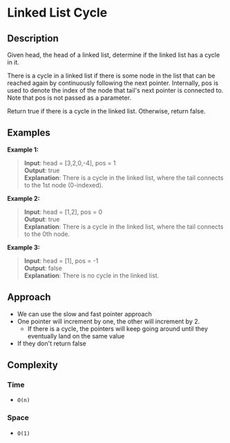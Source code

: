 # Linked List Cycle
## Description
Given head, the head of a linked list, determine if the linked list has a cycle in it.

There is a cycle in a linked list if there is some node in the list that can be reached again by continuously following the next pointer. Internally, pos is used to denote the index of the node that tail's next pointer is connected to. Note that pos is not passed as a parameter.

Return true if there is a cycle in the linked list. Otherwise, return false.

## Examples
**Example 1:**
> **Input**: head = [3,2,0,-4], pos = 1  
**Output**: true  
**Explanation**: There is a cycle in the linked list, where the tail connects to the 1st node (0-indexed).

**Example 2:**
> **Input**: head = [1,2], pos = 0  
**Output**: true  
**Explanation**: There is a cycle in the linked list, where the tail connects to the 0th node.

**Example 3:**
> **Input**: head = [1], pos = -1  
**Output**: false  
**Explanation**: There is no cycle in the linked list.

## Approach
- We can use the slow and fast pointer approach
- One pointer will increment by one, the other will increment by 2.
  + If there is a cycle, the pointers will keep going around until they eventually land on the same value
- If they don't return false

## Complexity
### Time
- `O(n)`

### Space
- `O(1)`